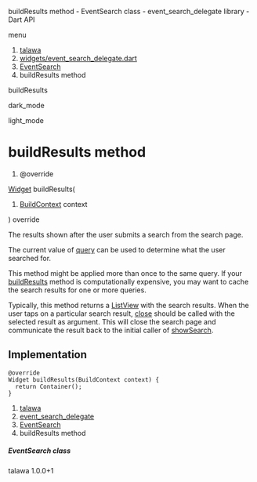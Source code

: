 




buildResults method - EventSearch class - event\_search\_delegate library - Dart API







menu

1. [talawa](../../index.html)
2. [widgets/event\_search\_delegate.dart](../../widgets_event_search_delegate/widgets_event_search_delegate-library.html)
3. [EventSearch](../../widgets_event_search_delegate/EventSearch-class.html)
4. buildResults method

buildResults


dark\_mode

light\_mode




# buildResults method


1. @override

[Widget](https://api.flutter.dev/flutter/widgets/Widget-class.html)
buildResults(

1. [BuildContext](https://api.flutter.dev/flutter/widgets/BuildContext-class.html) context

)
override

The results shown after the user submits a search from the search page.

The current value of [query](https://api.flutter.dev/flutter/material/SearchDelegate/query.html) can be used to determine what the user
searched for.

This method might be applied more than once to the same query.
If your [buildResults](../../widgets_event_search_delegate/EventSearch/buildResults.html) method is computationally expensive, you may want
to cache the search results for one or more queries.

Typically, this method returns a [ListView](https://api.flutter.dev/flutter/widgets/ListView-class.html) with the search results.
When the user taps on a particular search result, [close](https://api.flutter.dev/flutter/material/SearchDelegate/close.html) should be called
with the selected result as argument. This will close the search page and
communicate the result back to the initial caller of [showSearch](https://api.flutter.dev/flutter/material/showSearch.html).


## Implementation

```
@override
Widget buildResults(BuildContext context) {
  return Container();
}
```

 


1. [talawa](../../index.html)
2. [event\_search\_delegate](../../widgets_event_search_delegate/widgets_event_search_delegate-library.html)
3. [EventSearch](../../widgets_event_search_delegate/EventSearch-class.html)
4. buildResults method

##### EventSearch class





talawa
1.0.0+1






